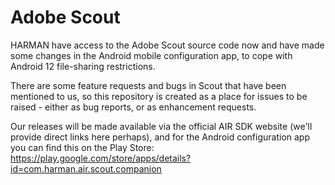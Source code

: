 # Adobe Scout

HARMAN have access to the Adobe Scout source code now and have made some changes in the Android mobile configuration app, to cope with Android 12 file-sharing restrictions.

There are some feature requests and bugs in Scout that have been mentioned to us, so this repository is created as a place for issues to be raised - either as bug reports, or as enhancement requests.

Our releases will be made available via the official AIR SDK website (we'll provide direct links here perhaps), and for the Android configuration app you can find this on the Play Store: https://play.google.com/store/apps/details?id=com.harman.air.scout.companion


